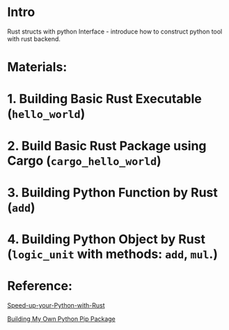 # Intro

Rust structs with python Interface - introduce how to construct python tool with rust backend. 

# Materials: 

# 1. Building Basic Rust Executable (`hello_world`)

# 2. Build Basic Rust Package using Cargo (`cargo_hello_world`)

# 3. Building Python Function by Rust (`add`)

# 4. Building Python Object by Rust (`logic_unit` with methods: `add`, `mul`.)

# Reference: 

[Speed-up-your-Python-with-Rust](https://github.com/PacktPublishing/Speed-up-your-Python-with-Rust)

[Building My Own Python Pip Package](https://github.com/jeffrey82221/jsonschema_inference)
